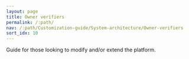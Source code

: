 ```yaml
---
layout: page
title: Owner verifiers
permalink: /:path/
nav: /:path/Customization-guide/System-architecture/Owner-verifiers
sort_idx: 10
---
```


Guide for those looking to modify and/or extend the platform.